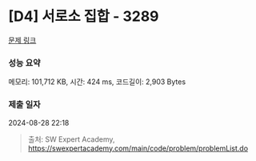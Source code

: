 # [D4] 서로소 집합 - 3289 

[문제 링크](https://swexpertacademy.com/main/code/problem/problemDetail.do?contestProbId=AWBJKA6qr2oDFAWr) 

### 성능 요약

메모리: 101,712 KB, 시간: 424 ms, 코드길이: 2,903 Bytes

### 제출 일자

2024-08-28 22:18



> 출처: SW Expert Academy, https://swexpertacademy.com/main/code/problem/problemList.do